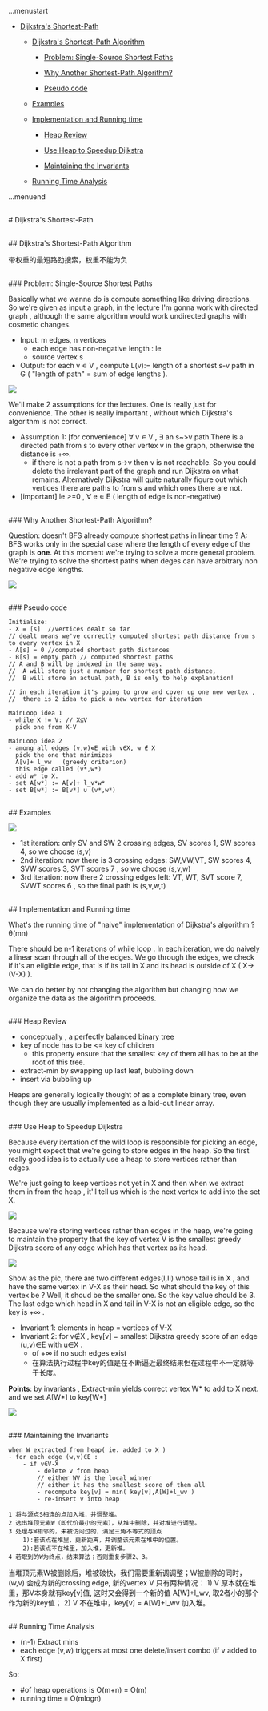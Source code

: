 ...menustart

 * [Dijkstra's Shortest-Path](#26e3bfaa6f7cabafa5ca159b210d4d49)

	 * [Dijkstra's Shortest-Path Algorithm](#9da49bac70bc04960fbddf1ef0a5d2d9)

		 * [Problem: Single-Source Shortest Paths](#ca071722757a16a38066ef54846aa6c3)

		 * [Why Another Shortest-Path Algorithm?](#1eaef9d12a746195ea15ef25ebc3a7c8)

		 * [Pseudo code](#34460a35a20211ec1d40102cc5f52de5)

	 * [Examples](#ff7c0fcd6a31e735a61c001f75426961)

	 * [Implementation and Running time](#3e5d3e41b577901d52f5a80509aae808)

		 * [Heap Review](#377e23358a8c1384601aa5401d0c7af4)

		 * [Use Heap to Speedup Dijkstra](#6d07a1b2f36548f5400dad288e02b4f8)

		 * [Maintaining the Invariants](#d52f64236fbf5cf269d2ab1ca15680bd)

	 * [Running Time Analysis](#e1c6f3377a2758270a95bc56571d46a5)


...menuend


<h2 id="26e3bfaa6f7cabafa5ca159b210d4d49"></h2>
# Dijkstra's Shortest-Path

<h2 id="9da49bac70bc04960fbddf1ef0a5d2d9"></h2>
## Dijkstra's Shortest-Path Algorithm

带权重的最短路劲搜索，权重不能为负

<h2 id="ca071722757a16a38066ef54846aa6c3"></h2>
### Problem: Single-Source Shortest Paths

Basically what we wanna do is compute something like driving directions. So we're given as input a graph, in the lecture I'm gonna work with directed graph , although the same algorithm would work undirected graphs with cosmetic changes.

 - Input: m edges, n vertices
    - each edge has non-negative length : le
    - source vertex s
 - Output: for each v ∊ V , compute L(v):= length of a shortest s-v path in G ( "length of path" = sum of edge lengths ).

![](https://raw.githubusercontent.com/mebusy/notes/master/imgs/shortest_path.PNG)

We'll make 2 assumptions for the lectures. One is really just for convenience. The other is really important , without which Dijkstra's algorithm is not correct.

 - Assumption 1: [for convenience] ∀ v ∊ V , ∃ an s~>v path.There is a directed path from s to every other vertex v in the graph, otherwise the distance is +∞.
    - if there is not a path from s->v  then v is not reachable. So you could delete the irrelevant part of the graph and run Dijkstra on what remains. Alternatively Dijkstra will quite naturally figure out which vertices there are paths to from s and which ones there are not.
 - [important] le >=0 , ∀ e ∊ E  ( length of edge is non-negative)


<h2 id="1eaef9d12a746195ea15ef25ebc3a7c8"></h2>
### Why Another Shortest-Path Algorithm?

Question: doesn't BFS already compute shortest paths in linear time ?
A: BFS works only in the special case where the length of every edge of the graph is **one**.  At this moment we're trying to solve a more general problem. We're trying to solve the shortest paths when deges can have arbitrary non negative edge lengths.

![](https://raw.githubusercontent.com/mebusy/notes/master/imgs/Dijkstra_illu.PNG)

<h2 id="34460a35a20211ec1d40102cc5f52de5"></h2>
### Pseudo code

```
Initialize:
- X = [s]  //vertices dealt so far
// dealt means we've correctly computed shortest path distance from s to every vertex in X
- A[s] = 0 //computed shortest path distances
- B[s] = empty path // computed shortest paths
// A and B will be indexed in the same way. 
//  A will store just a number for shortest path distance, 
//  B will store an actual path, B is only to help explanation!

// in each iteration it's going to grow and cover up one new vertex , 
//  there is 2 idea to pick a new vertex for iteration

MainLoop idea 1
- while X != V: // X⊆V
  pick one from X-V 

MainLoop idea 2
- among all edges (v,w)∊E with v∈X, w ∉ X 
  pick the one that minimizes 
  A[v]+ l_vw   (greedy criterion)
  this edge called (v*,w*)
- add w* to X.
- set A[w*] := A[v]+ l_v*w*
- set B[w*] := B[v*] ∪ (v*,w*)
```


<h2 id="ff7c0fcd6a31e735a61c001f75426961"></h2>
## Examples

![](https://raw.githubusercontent.com/mebusy/notes/master/imgs/Dijkstra_iteration1.PNG)

 - 1st iteration: only SV and SW 2 crossing edges, SV scores 1, SW scores 4, so we choose (s,v)
 - 2nd iteration: now there is 3 crossing edges: SW,VW,VT, SW scores 4, SVW scores 3, SVT scores 7 , so we choose (s,v,w)
 - 3rd iteration: now there 2 crossing edges left: VT, WT, SVT score 7, SVWT scores 6 , so the final path is (s,v,w,t)

<h2 id="3e5d3e41b577901d52f5a80509aae808"></h2>
## Implementation and Running time

What's the running time of "naive" implementation of Dijkstra's algorithm ?  θ(mn)

There should be n-1 iterations of while loop . In each iteration, we do naively a linear scan through all of the edges. We go through the edges, we check if it's an eligible edge, that is if its tail in X and its head is outside of X ( X->(V-X) ).

We can do better by not changing the algorithm but changing how we organize the data as the algorithm proceeds.


<h2 id="377e23358a8c1384601aa5401d0c7af4"></h2>
### Heap Review

 - conceptually , a perfectly balanced binary tree 
 - key of node has to be  <= key of children 
    - this property ensure that the smallest key of them all has to be at the root of this tree.
 - extract-min by swapping up last leaf, bubbling down
 - insert via bubbling up
 
Heaps are generally logically thought of as a complete binary tree, even though they are usually implemented as a laid-out linear array. 


<h2 id="6d07a1b2f36548f5400dad288e02b4f8"></h2>
### Use Heap to Speedup Dijkstra

Because every itertation of the wild loop is responsible for picking an edge, you might expect that we're going to store edges in the heap. So the first really good idea is to actually use a heap to store vertices rather than edges.

We're just going to keep vertices not yet in X and then when we extract them in from the heap , it'll tell us which is the next vertex to add into the set X.

![](https://raw.githubusercontent.com/mebusy/notes/master/imgs/Dijkstra_X_V-X.PNG)

Because we're storing vertices rather than edges in the heap, we're going to maintain the property that the key of vertex V is the smallest greedy Dijkstra score of any edge which has that vertex as its head.

![](https://raw.githubusercontent.com/mebusy/notes/master/imgs/Dijkstra_X_X-V_key.PNG)

Show as the pic, there are two different edges(I,II) whose tail is in X , and have the same vertex in V-X as their head. So what should the key of this vertex be ? Well, it shoud be the smaller one. So the key value should be 3. The last edge which head in X and tail in V-X is not an eligible edge, so the key is +∞ . 

 - Invariant 1: elements in heap = vertices of V-X
 - Invariant 2: for v∉X , key[v] = smallest Dijkstra greedy score of an edge (u,v)∈E  with u∈X .
    - of +∞ if no such edges exist
    - 在算法执行过程中key的值是在不断逼近最终结果但在过程中不一定就等于长度。
 

**Points**: by invariants , Extract-min yields correct vertex W* to add to X next. and we set A[W*] to key[W*]

![](https://raw.githubusercontent.com/mebusy/notes/master/imgs/Dijkstra_heap_speedup.PNG)


<h2 id="d52f64236fbf5cf269d2ab1ca15680bd"></h2>
### Maintaining the Invariants

```
when W extracted from heap( ie. added to X )
- for each edge (w,v)∈E : 
    - if v∈V-X 
        - delete v from heap
        // either WV is the local winner
        // either it has the smallest score of them all
        - recompute key[v] = min( key[v],A[W]+l_wv )
        - re-insert v into heap
```

```
1 将与源点S相连的点加入堆，并调整堆。
2 选出堆顶元素W（即代价最小的元素），从堆中删除，并对堆进行调整。
3 处理与W相邻的，未被访问过的，满足三角不等式的顶点
    1):若该点在堆里，更新距离，并调整该元素在堆中的位置。
    2):若该点不在堆里，加入堆，更新堆。
4 若取到的W为终点，结束算法；否则重复步骤2、3。
```

当堆顶元素W被删除后，堆被破快，我们需要重新调调整；W被删除的同时， (w,v) 会成为新的crossing edge, 新的vertex V 只有两种情况： 1) V 原本就在堆里，那V本身就有key[v]值, 这时又会得到一个新的值 A[W]+l_wv, 取2者小的那个作为新的key值； 2) V 不在堆中，key[v] = A[W]+l_wv 加入堆。

<h2 id="e1c6f3377a2758270a95bc56571d46a5"></h2>
## Running Time Analysis

 - (n-1) Extract mins
 - each edge (v,w) triggers at most one delete/insert combo (if v added to X first)

So:

 - #of heap operations is O(m+n) = O(m)
 - running time = O(mlogn) 
